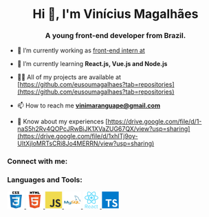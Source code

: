 <h1 align="center">Hi 👋, I'm Vinícius Magalhães</h1>
<h3 align="center">A young front-end developer from Brazil.</h3>

- 🔭 I’m currently working as [front-end intern at](https://www.grupofornecedora.com.br/)

- 🌱 I’m currently learning **React.js, Vue.js and Node.js**

- 👨‍💻 All of my projects are available at [https://github.com/eusoumagalhaes?tab=repositories](https://github.com/eusoumagalhaes?tab=repositories)

- 📫 How to reach me **vinimaranguape@gmail.com**

- 📄 Know about my experiences [https://drive.google.com/file/d/1-naS5h2Rv4QOPcJRwBiJK1XVaZUG67QX/view?usp=sharing](https://drive.google.com/file/d/1xhITj9oy-UItXjIoMRTsCRi8Jo4MERRN/view?usp=sharing)

<h3 align="left">Connect with me:</h3>
<p align="left">
</p>

<h3 align="left">Languages and Tools:</h3>
<p align="left"> <a href="https://www.w3schools.com/css/" target="_blank" rel="noreferrer"> <img src="https://raw.githubusercontent.com/devicons/devicon/master/icons/css3/css3-original-wordmark.svg" alt="css3" width="40" height="40"/> </a> <a href="https://www.w3.org/html/" target="_blank" rel="noreferrer"> <img src="https://raw.githubusercontent.com/devicons/devicon/master/icons/html5/html5-original-wordmark.svg" alt="html5" width="40" height="40"/> </a> <a href="https://developer.mozilla.org/en-US/docs/Web/JavaScript" target="_blank" rel="noreferrer"> <img src="https://raw.githubusercontent.com/devicons/devicon/master/icons/javascript/javascript-original.svg" alt="javascript" width="40" height="40"/> </a> <a href="https://www.mysql.com/" target="_blank" rel="noreferrer"> <img src="https://raw.githubusercontent.com/devicons/devicon/master/icons/mysql/mysql-original-wordmark.svg" alt="mysql" width="40" height="40"/> </a> <a href="https://reactjs.org/" target="_blank" rel="noreferrer"> <img src="https://raw.githubusercontent.com/devicons/devicon/master/icons/react/react-original-wordmark.svg" alt="react" width="40" height="40"/> </a> <a href="https://www.typescriptlang.org/" target="_blank" rel="noreferrer"> <img src="https://raw.githubusercontent.com/devicons/devicon/master/icons/typescript/typescript-original.svg" alt="typescript" width="40" height="40"/> </a> </p>
